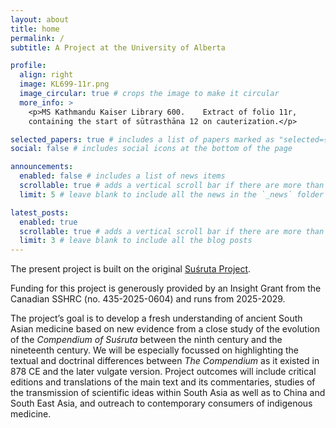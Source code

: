 ```yaml
---
layout: about
title: home
permalink: /
subtitle: A Project at the University of Alberta

profile:
  align: right
  image: KL699-11r.png
  image_circular: true # crops the image to make it circular
  more_info: >
    <p>MS Kathmandu Kaiser Library 600.    Extract of folio 11r,
    containing the start of sūtrasthāna 12 on cauterization.</p>

selected_papers: true # includes a list of papers marked as "selected={true}"
social: false # includes social icons at the bottom of the page

announcements:
  enabled: false # includes a list of news items
  scrollable: true # adds a vertical scroll bar if there are more than 3 news items
  limit: 5 # leave blank to include all the news in the `_news` folder

latest_posts:
  enabled: true
  scrollable: true # adds a vertical scroll bar if there are more than 3 new posts items
  limit: 3 # leave blank to include all the blog posts
---
```


The present project is built on the original [Suśruta Project](http://sushrutaproject.org).

Funding for this project is generously provided by an Insight Grant from the Canadian SSHRC (no. 435-2025-0604) and runs from 2025-2029.

The project’s goal is to develop a fresh understanding of ancient South Asian medicine based on new evidence from a close study of the evolution of the _Compendium of Suśruta_ between the ninth century and the nineteenth century. We will be especially focussed on highlighting the textual and doctrinal differences between _The Compendium_ as it existed in 878 CE and the later vulgate version. Project outcomes will include critical editions and translations of the main text and its commentaries, studies of the transmission of scientific ideas within South Asia as well as to China and South East Asia, and outreach to contemporary consumers of indigenous medicine.
